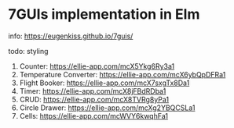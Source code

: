 # 7GUIs implementation in Elm

info: https://eugenkiss.github.io/7guis/

todo: styling

1. Counter: https://ellie-app.com/mcX5Ykg6Ry3a1
2. Temperature Converter: https://ellie-app.com/mcX6ybQpDFRa1
3. Flight Booker: https://ellie-app.com/mcX7sxgTx8Da1
4. Timer: https://ellie-app.com/mcX8jFBdRDba1
5. CRUD: https://ellie-app.com/mcX8TVRg8yPa1
6. Circle Drawer: https://ellie-app.com/mcXg2YBQCSLa1
7. Cells: https://ellie-app.com/mcWVY6kwqhFa1


